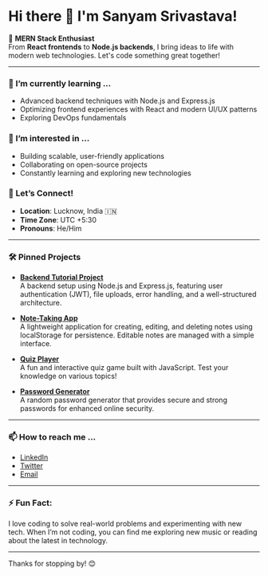 # Hi there 👋 I'm Sanyam Srivastava!

🚀 **MERN Stack Enthusiast**  
From **React frontends** to **Node.js backends**, I bring ideas to life with modern web technologies. Let's code something great together!

---

### 🌱 I’m currently learning ...
- Advanced backend techniques with Node.js and Express.js
- Optimizing frontend experiences with React and modern UI/UX patterns
- Exploring DevOps fundamentals

### 👀 I’m interested in ...
- Building scalable, user-friendly applications
- Collaborating on open-source projects
- Constantly learning and exploring new technologies

### 💬 Let’s Connect!
- **Location**: Lucknow, India 🇮🇳
- **Time Zone**: UTC +5:30
- **Pronouns**: He/Him

---

### 🛠️ Pinned Projects

- **[Backend Tutorial Project](https://github.com/DevSanyamSrivastava/project)**  
  A backend setup using Node.js and Express.js, featuring user authentication (JWT), file uploads, error handling, and a well-structured architecture.

- **[Note-Taking App](https://github.com/DevSanyamSrivastava/note-taking)**  
  A lightweight application for creating, editing, and deleting notes using localStorage for persistence. Editable notes are managed with a simple interface.

- **[Quiz Player](https://github.com/DevSanyamSrivastava/quiz-player)**  
  A fun and interactive quiz game built with JavaScript. Test your knowledge on various topics!

- **[Password Generator](https://github.com/DevSanyamSrivastava/password-generator)**  
  A random password generator that provides secure and strong passwords for enhanced online security.

---

### 📫 How to reach me ...
- [LinkedIn]([https://www.linkedin.com/in/sanyam-srivastava](https://www.linkedin.com/in/sanyam-srivastava-b8b4342a0/)) 
- [Twitter](https://x.com/Iamsanyam10304)
- [Email](sanyam.fullstackdev@gmail.com)

---

### ⚡ Fun Fact:
I love coding to solve real-world problems and experimenting with new tech. When I’m not coding, you can find me exploring new music or reading about the latest in technology.

---

Thanks for stopping by! 😊

